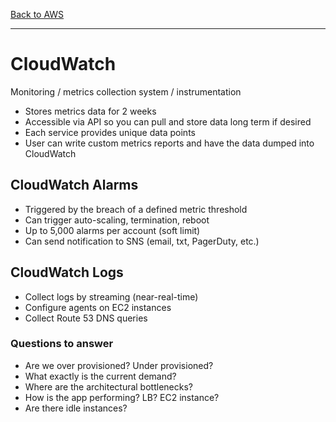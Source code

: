 [Back to AWS](../README.md)

---

# CloudWatch

Monitoring / metrics collection system / instrumentation
* Stores metrics data for 2 weeks
* Accessible via API so you can pull and store data long term if desired
* Each service provides unique data points
* User can write custom metrics reports and have the data dumped into CloudWatch

## CloudWatch Alarms
* Triggered by the breach of a defined metric threshold
* Can trigger auto-scaling, termination, reboot
* Up to 5,000 alarms per account (soft limit)
* Can send notification to SNS (email, txt, PagerDuty, etc.)

## CloudWatch Logs
* Collect logs by streaming (near-real-time)
* Configure agents on EC2 instances
* Collect Route 53 DNS queries

### Questions to answer
* Are we over provisioned? Under provisioned?
* What exactly is the current demand?
* Where are the architectural bottlenecks?
* How is the app performing? LB? EC2 instance?
* Are there idle instances?
